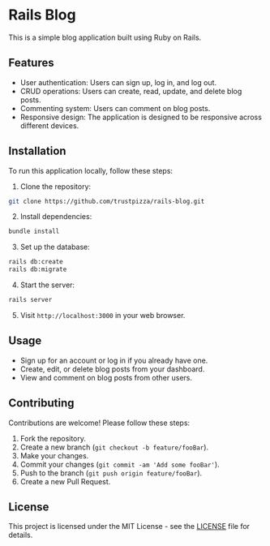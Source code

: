 # Rails Blog

This is a simple blog application built using Ruby on Rails.

## Features

- User authentication: Users can sign up, log in, and log out.
- CRUD operations: Users can create, read, update, and delete blog posts.
- Commenting system: Users can comment on blog posts.
- Responsive design: The application is designed to be responsive across different devices.

## Installation

To run this application locally, follow these steps:

1. Clone the repository:

```bash
git clone https://github.com/trustpizza/rails-blog.git
```

2. Install dependencies:

```bash
bundle install
```

3. Set up the database:

```bash
rails db:create
rails db:migrate
```

4. Start the server:

```bash
rails server
```

5. Visit `http://localhost:3000` in your web browser.

## Usage

- Sign up for an account or log in if you already have one.
- Create, edit, or delete blog posts from your dashboard.
- View and comment on blog posts from other users.

## Contributing

Contributions are welcome! Please follow these steps:

1. Fork the repository.
2. Create a new branch (`git checkout -b feature/fooBar`).
3. Make your changes.
4. Commit your changes (`git commit -am 'Add some fooBar'`).
5. Push to the branch (`git push origin feature/fooBar`).
6. Create a new Pull Request.

## License

This project is licensed under the MIT License - see the [LICENSE](LICENSE) file for details.
